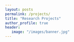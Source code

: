 ```yaml
---
layout: posts
permalink: /projects/
title: "Research Projects"
author_profile: true
header:
   image: "/images/banner.jpg"
---
```

